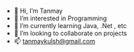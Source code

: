 - 👋 Hi, I’m Tanmay
- 👀 I’m interested in Programming 
- 🌱 I’m currently learning Java, .Net , etc
- 💞️ I’m looking to collaborate on projects
- 📫 tanmaykulsh@gmail.com

<!---
TanmayKulsh/TanmayKulsh is a ✨ special ✨ repository because its `README.md` (this file) appears on your GitHub profile.
You can click the Preview link to take a look at your changes.
--->
